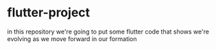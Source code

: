 # flutter-project
in this repository we're going to put some flutter code that shows we're evolving as we move forward in our formation 
